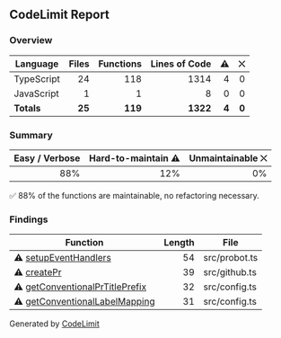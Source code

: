 ## CodeLimit Report

### Overview
| **Language** | **Files** | **Functions** | **Lines of Code** | **⚠** | **⛌** |
| --- | ---: | ---: | ---: | ---: | ---: |
| TypeScript | 24 | 118 | 1314 | 4 | 0 |
| JavaScript | 1 | 1 | 8 | 0 | 0 |
| **Totals** | **25** | **119** | **1322** | **4** | **0** |

### Summary
| **Easy / Verbose** | **Hard-to-maintain ⚠** | **Unmaintainable ⛌** |
| ---: | ---: | ---: |
| 88% | 12% | 0% |

✅ 88% of the functions are maintainable, no refactoring necessary.

### Findings
| **Function** | **Length** | **File** |
| --- | ---: | --- |
| ⚠ [setupEventHandlers](https://github.com/robvanderleek/create-issue-branch/blob/issue-1098-Conventional_Pull_Requests_style_isn’t_working/src/probot.ts#L33-L86) | 54 | src/probot.ts |
| ⚠ [createPr](https://github.com/robvanderleek/create-issue-branch/blob/issue-1098-Conventional_Pull_Requests_style_isn’t_working/src/github.ts#L262-L300) | 39 | src/github.ts |
| ⚠ [getConventionalPrTitlePrefix](https://github.com/robvanderleek/create-issue-branch/blob/issue-1098-Conventional_Pull_Requests_style_isn’t_working/src/config.ts#L135-L166) | 32 | src/config.ts |
| ⚠ [getConventionalLabelMapping](https://github.com/robvanderleek/create-issue-branch/blob/issue-1098-Conventional_Pull_Requests_style_isn’t_working/src/config.ts#L172-L202) | 31 | src/config.ts |

Generated by [CodeLimit](https://getcodelimit.github.io)
